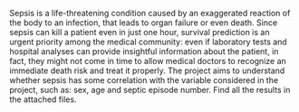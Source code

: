 Sepsis is a life-threatening condition caused by an exaggerated reaction of the body to an infection, that leads to organ failure or even death. Since sepsis can kill a patient even in just one hour, survival prediction is an urgent priority among the medical community: even if laboratory tests and hospital analyses can provide insightful information about the patient, in fact, they might not come in time to allow medical doctors to recognize an immediate death risk and treat it properly.
The project aims to understand whether sepsis has some correlation with the variable considered in the project, such as: sex, age and septic episode number. Find all the results in the attached files. 
